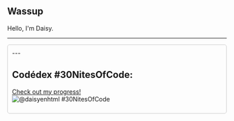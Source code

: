 ## Wassup  

Hello, I'm Daisy.

---

<div style="border: 1px solid #ccc; padding: 10px; border-radius: 5px;"
  ## About Me
  - **Software Engineering Major and a Peace and Justice Studies Minor @ Chapman University**  
  I'm a so-cal native, love to skate, draw, design, sew, watch anime, and code. 
  - **I enjoy work in frontend, UX/UI, and Web Design and Development.**  
  I'm currently making my way through @Codedex Web Dev Courses as well as UX/UI coursework through Google's Coursera resources!

</div> 
---

## Codédex #30NitesOfCode:
[Check out my progress!](https://www.codedex.io/@daisyenhtml/30-nites-of-code)  
![@daisyenhtml #30NitesOfCode](https://www.codedex.io/api/petStatus?user=daisyenhtml)
